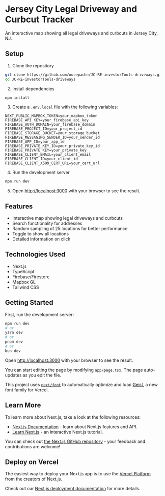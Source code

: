 # Jersey City Legal Driveway and Curbcut Tracker

An interactive map showing all legal driveways and curbcuts in Jersey City, NJ.

## Setup

1. Clone the repository
```bash
git clone https://github.com/ousepachn/JC-RE-investorTools-driveways.git
cd JC-RE-investorTools-driveways
```

2. Install dependencies
```bash
npm install
```

3. Create a `.env.local` file with the following variables:
```
NEXT_PUBLIC_MAPBOX_TOKEN=your_mapbox_token
FIREBASE_API_KEY=your_firebase_api_key
FIREBASE_AUTH_DOMAIN=your_firebase_domain
FIREBASE_PROJECT_ID=your_project_id
FIREBASE_STORAGE_BUCKET=your_storage_bucket
FIREBASE_MESSAGING_SENDER_ID=your_sender_id
FIREBASE_APP_ID=your_app_id
FIREBASE_PRIVATE_KEY_ID=your_private_key_id
FIREBASE_PRIVATE_KEY=your_private_key
FIREBASE_CLIENT_EMAIL=your_client_email
FIREBASE_CLIENT_ID=your_client_id
FIREBASE_CLIENT_X509_CERT_URL=your_cert_url
```

4. Run the development server
```bash
npm run dev
```

5. Open [http://localhost:3000](http://localhost:3000) with your browser to see the result.

## Features

- Interactive map showing legal driveways and curbcuts
- Search functionality for addresses
- Random sampling of 25 locations for better performance
- Toggle to show all locations
- Detailed information on click

## Technologies Used

- Next.js
- TypeScript
- Firebase/Firestore
- Mapbox GL
- Tailwind CSS

## Getting Started

First, run the development server:

```bash
npm run dev
# or
yarn dev
# or
pnpm dev
# or
bun dev
```

Open [http://localhost:3000](http://localhost:3000) with your browser to see the result.

You can start editing the page by modifying `app/page.tsx`. The page auto-updates as you edit the file.

This project uses [`next/font`](https://nextjs.org/docs/app/building-your-application/optimizing/fonts) to automatically optimize and load [Geist](https://vercel.com/font), a new font family for Vercel.

## Learn More

To learn more about Next.js, take a look at the following resources:

- [Next.js Documentation](https://nextjs.org/docs) - learn about Next.js features and API.
- [Learn Next.js](https://nextjs.org/learn) - an interactive Next.js tutorial.

You can check out [the Next.js GitHub repository](https://github.com/vercel/next.js) - your feedback and contributions are welcome!

## Deploy on Vercel

The easiest way to deploy your Next.js app is to use the [Vercel Platform](https://vercel.com/new?utm_medium=default-template&filter=next.js&utm_source=create-next-app&utm_campaign=create-next-app-readme) from the creators of Next.js.

Check out our [Next.js deployment documentation](https://nextjs.org/docs/app/building-your-application/deploying) for more details.
